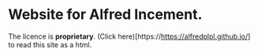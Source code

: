 # Website for Alfred Incement.
The licence is **proprietary**.
(Click here)[https://https://alfredplpl.github.io/] to read this site as a html.
